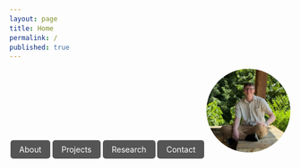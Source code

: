 ```yaml
---
layout: page
title: Home
permalink: /
published: true
---
```


<p align="center">
    <a href="/about/" style="padding: 8px 16px; background:#555; color:white; text-decoration:none; border-radius: 5px;">About</a>
    <a href="/projects/" style="padding: 8px 16px; background:#555; color:white; text-decoration:none; border-radius: 5px;">Projects</a>
    <a href="/research/" style="padding: 8px 16px; background:#555; color:white; text-decoration:none; border-radius: 5px;">Research</a>
    <a href="/contact/" style="padding: 8px 16px; background:#555; color:white; text-decoration:none; border-radius: 5px;">Contact</a>
  <img src="/docs/images/profile.jpg" alt="Profile Picture" style="width:150px;height:150px;border-radius:50%;">
</p>

